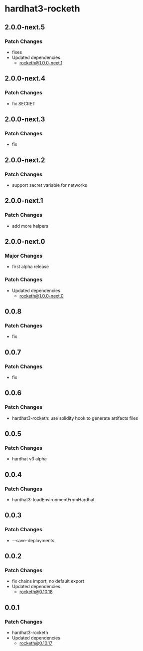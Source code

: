 # hardhat3-rocketh

## 2.0.0-next.5

### Patch Changes

- fixes
- Updated dependencies
  - rocketh@1.0.0-next.1

## 2.0.0-next.4

### Patch Changes

- fix SECRET

## 2.0.0-next.3

### Patch Changes

- fix

## 2.0.0-next.2

### Patch Changes

- support secret variable for networks

## 2.0.0-next.1

### Patch Changes

- add more helpers

## 2.0.0-next.0

### Major Changes

- first alpha release

### Patch Changes

- Updated dependencies
  - rocketh@1.0.0-next.0

## 0.0.8

### Patch Changes

- fix

## 0.0.7

### Patch Changes

- fix

## 0.0.6

### Patch Changes

- hardhat3-rocketh: use solidity hook to generate artifacts files

## 0.0.5

### Patch Changes

- hardhat v3 alpha

## 0.0.4

### Patch Changes

- hardhat3: loadEnvironmentFromHardhat

## 0.0.3

### Patch Changes

- --save-deployments

## 0.0.2

### Patch Changes

- fix chains import, no default export
- Updated dependencies
  - rocketh@0.10.18

## 0.0.1

### Patch Changes

- hardhat3-rocketh
- Updated dependencies
  - rocketh@0.10.17
